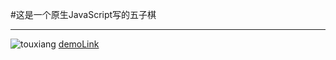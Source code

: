 #这是一个原生JavaScript写的五子棋
***
![touxiang](https://avatars2.githubusercontent.com/u/23147785?v=3&s=40)
[demoLink](http://htmlpreview.github.io/?https://github.com/applejzb/wuziqi/blob/master/wuziqi/html/index.html)
